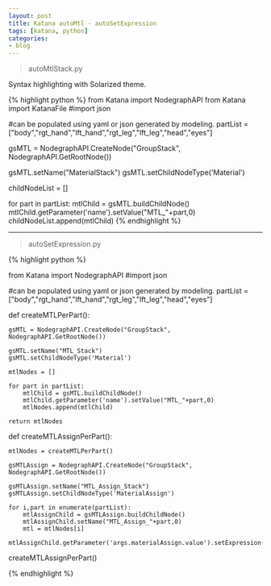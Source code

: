 ```yaml
---
layout: post
title: Katana autoMtl - autoSetExpression
tags: [katana, python]
categories:
- blog
---
```


> autoMtlStack.py

Syntax highlighting with Solarized theme.

{% highlight python %}
from Katana import NodegraphAPI
from Katana import KatanaFile
#import json

#can be populated using yaml or json generated by modeling.
partList = ["body","rgt_hand","lft_hand","rgt_leg","lft_leg","head","eyes"]

gsMTL = NodegraphAPI.CreateNode("GroupStack", NodegraphAPI.GetRootNode())

gsMTL.setName("MaterialStack")
gsMTL.setChildNodeType('Material')

childNodeList = []

for part in partList:
    mtlChild = gsMTL.buildChildNode()
    mtlChild.getParameter('name').setValue("MTL_"+part,0)
    childNodeList.append(mtlChild)
{% endhighlight %}

---

> autoSetExpression.py

{% highlight python %}

from Katana import NodegraphAPI
#import json

#can be populated using yaml or json generated by modeling.
partList = ["body","rgt_hand","lft_hand","rgt_leg","lft_leg","head","eyes"]

def createMTLPerPart():

    gsMTL = NodegraphAPI.CreateNode("GroupStack", NodegraphAPI.GetRootNode())
    
    gsMTL.setName("MTL_Stack")
    gsMTL.setChildNodeType('Material')

    mtlNodes = []
    
    for part in partList:
        mtlChild = gsMTL.buildChildNode()
        mtlChild.getParameter('name').setValue("MTL_"+part,0)
        mtlNodes.append(mtlChild)

    return mtlNodes

def createMTLAssignPerPart():

    mtlNodes = createMTLPerPart()

    gsMTLAssign = NodegraphAPI.CreateNode("GroupStack", NodegraphAPI.GetRootNode())
    
    gsMTLAssign.setName("MTL_Assign_Stack")
    gsMTLAssign.setChildNodeType('MaterialAssign')
    
    for i,part in enumerate(partList):
        mtlAssignChild = gsMTLAssign.buildChildNode()
        mtlAssignChild.setName("MTL_Assign_"+part,0)
        mtl = mtlNodes[i]
        mtlAssignChild.getParameter('args.materialAssign.value').setExpression("scenegraphLocationFromNode(getNode('"+mtl.getParameter('name').getValue(0)+"'))")

createMTLAssignPerPart()

{% endhighlight %}
